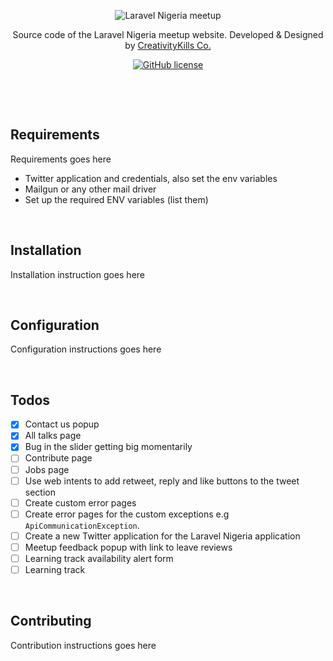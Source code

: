 <p align="center">
    <img src="https://user-images.githubusercontent.com/807318/27274054-b06652c6-54c9-11e7-83ab-f4a3fa6109b7.jpeg" alt="Laravel Nigeria meetup">
</p>
<p align="center">Source code of the Laravel Nigeria meetup website. Developed &amp; Designed by <a href="https://creativitykills.co" target="_blank">CreativityKills Co.</a></p>
<p align="center"><a href="license.txt"><img alt="GitHub license" src="https://img.shields.io/github/license/laravelnigeria/website.svg"></a></p>


<p>&nbsp;</p>
<p>&nbsp;</p>

## Requirements
Requirements goes here
* Twitter application and credentials, also set the env variables
* Mailgun or any other mail driver
* Set up the required ENV variables (list them)

<p>&nbsp;</p>

## Installation
Installation instruction goes here

<p>&nbsp;</p>

## Configuration
Configuration instructions goes here

<p>&nbsp;</p>

## Todos
- [x] Contact us popup
- [x] All talks page
- [x] Bug in the slider getting big momentarily
- [ ] Contribute page
- [ ] Jobs page
- [ ] Use web intents to add retweet, reply and like buttons to the tweet section
- [ ] Create custom error pages
- [ ] Create error pages for the custom exceptions e.g `ApiCommunicationException`.
- [ ] Create a new Twitter application for the Laravel Nigeria application
- [ ] Meetup feedback popup with link to leave reviews
- [ ] Learning track availability alert form
- [ ] Learning track

<p>&nbsp;</p>

## Contributing
Contribution instructions goes here